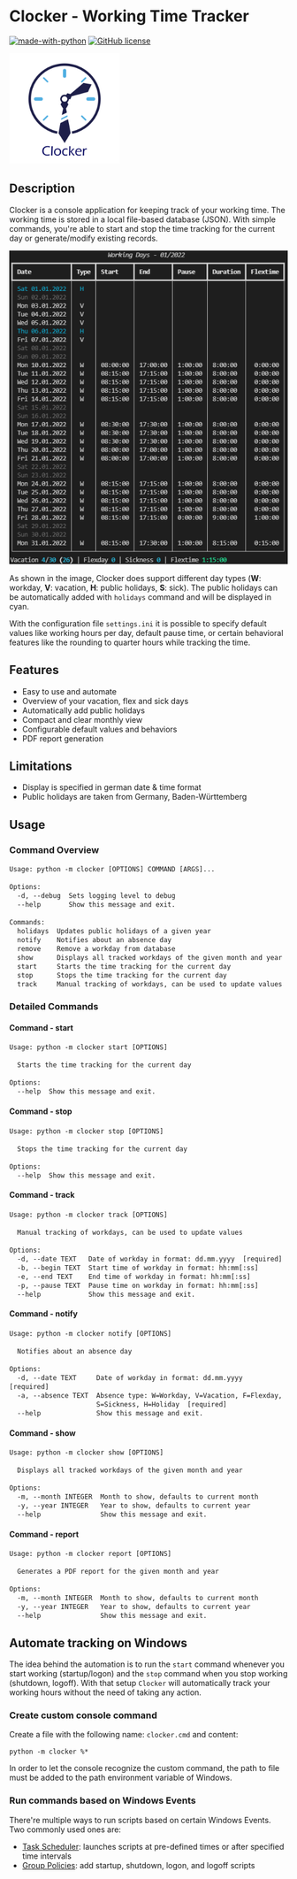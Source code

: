 # Clocker - Working Time Tracker

[![made-with-python](https://img.shields.io/badge/Made%20with-Python-1f425f.svg)](https://www.python.org/)
[![GitHub license](https://badgen.net/github/license/Brokdar/Clocker)](https://github.com/Brokdar/Clocker/blob/main/LICENSE)

<img src="./docs/img/logo.png" alt="drawing" width="200"/>

## Description

Clocker is a console application for keeping track of your working time. The working time is stored in a local file-based database (JSON). With simple commands, you're able to start and stop the time tracking for the current day or generate/modify existing records.

![clocker_show.png](./docs/img/clocker_show.png)

As shown in the image, Clocker does support different day types (**W**: workday, **V**: vacation, **H**: public holidays, **S**: sick). The public holidays can be automatically added with `holidays` command and will be displayed in cyan.

With the configuration file `settings.ini` it is possible to specify default values like working hours per day, default pause time, or certain behavioral features like the rounding to quarter hours while tracking the time.

## Features

- Easy to use and automate
- Overview of your vacation, flex and sick days
- Automatically add public holidays
- Compact and clear monthly view
- Configurable default values and behaviors
- PDF report generation

## Limitations

- Display is specified in german date & time format
- Public holidays are taken from Germany, Baden-Württemberg

## Usage

### Command Overview

```text
Usage: python -m clocker [OPTIONS] COMMAND [ARGS]...

Options:
  -d, --debug  Sets logging level to debug
  --help       Show this message and exit.

Commands:
  holidays  Updates public holidays of a given year
  notify    Notifies about an absence day
  remove    Remove a workday from database
  show      Displays all tracked workdays of the given month and year
  start     Starts the time tracking for the current day
  stop      Stops the time tracking for the current day
  track     Manual tracking of workdays, can be used to update values
```

### Detailed Commands

#### Command - start

```text
Usage: python -m clocker start [OPTIONS]

  Starts the time tracking for the current day

Options:
  --help  Show this message and exit.
```

#### Command - stop

```text
Usage: python -m clocker stop [OPTIONS]

  Stops the time tracking for the current day

Options:
  --help  Show this message and exit.
```

#### Command - track

```text
Usage: python -m clocker track [OPTIONS]

  Manual tracking of workdays, can be used to update values

Options:
  -d, --date TEXT   Date of workday in format: dd.mm.yyyy  [required]
  -b, --begin TEXT  Start time of workday in format: hh:mm[:ss]
  -e, --end TEXT    End time of workday in format: hh:mm[:ss]
  -p, --pause TEXT  Pause time on workday in format: hh:mm[:ss]
  --help            Show this message and exit.
```

#### Command - notify

```text
Usage: python -m clocker notify [OPTIONS]

  Notifies about an absence day

Options:
  -d, --date TEXT     Date of workday in format: dd.mm.yyyy  [required]
  -a, --absence TEXT  Absence type: W=Workday, V=Vacation, F=Flexday,
                      S=Sickness, H=Holiday  [required]
  --help              Show this message and exit.
```

#### Command - show

```text
Usage: python -m clocker show [OPTIONS]

  Displays all tracked workdays of the given month and year

Options:
  -m, --month INTEGER  Month to show, defaults to current month
  -y, --year INTEGER   Year to show, defaults to current year
  --help               Show this message and exit.
```

#### Command - report

```text
Usage: python -m clocker report [OPTIONS]

  Generates a PDF report for the given month and year

Options:
  -m, --month INTEGER  Month to show, defaults to current month
  -y, --year INTEGER   Year to show, defaults to current year
  --help               Show this message and exit.
```

## Automate tracking on Windows

The idea behind the automation is to run the `start` command whenever you start working (startup/logon) and the `stop` command when you stop working (shutdown, logoff). With that setup `Clocker` will automatically track your working hours without the need of taking any action.

### Create custom console command

Create a file with the following name: `clocker.cmd` and content:

```batch
python -m clocker %*
```

In order to let the console recognize the custom command, the path to file must be added to the path environment variable of Windows.

### Run commands based on Windows Events

There're multiple ways to run scripts based on certain Windows Events. Two commonly used ones are:

- [Task Scheduler](https://en.wikipedia.org/wiki/Windows_Task_Scheduler): launches scripts at pre-defined times or after specified time intervals
- [Group Policies](https://docs.microsoft.com/en-us/previous-versions/windows/it-pro/windows-server-2012-r2-and-2012/dn789196(v=ws.11)#:~:text=computer%20shutdown%20scripts-,To%20assign%20computer%20shutdown%20scripts,Scripts%20(Startup%2FShutdown).): add startup, shutdown, logon, and logoff scripts
